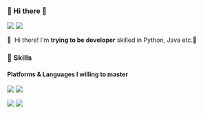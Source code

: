 ### 🤞 Hi there 👋
<p>
  <a href="https://aaingyunii.tistory.com"><img src="https://img.shields.io/badge/Blog-000000?&style=flat-square&logo=tistory&logoColor=white"/></a>
  <a href="mailto:dlsrbs98@gmail.com"><img src="https://img.shields.io/badge/Gmail-EA4335?style=flat-square&logo=gmail&logoColor=black"/></a>
</p>

<p>
  👋&nbsp; Hi there! I'm <b>trying to be developer</b> skilled in Python, Java etc.🚀<br/>
</p>


### 💪 Skills
#### Platforms & Languages I willing to master
<p align="left">
      <img src="https://img.shields.io/badge/Python-3776AB?style=flat-square&logo=Python&logoColor=white"/></a>
      <img src="https://img.shields.io/badge/JAVA-007396?style=flat-square&logo=JAVA&logoColor=white"/></a>
  </p>

<p align="left">
      <img src="https://img.shields.io/badge/MySQL-4479A1?style=flat-square&logo=MySQL&logoColor=white"/></a>  
      <img src="https://img.shields.io/badge/Django-092E20?style=flat-square&logo=Django&logoColor=white"/></a>
</p>
